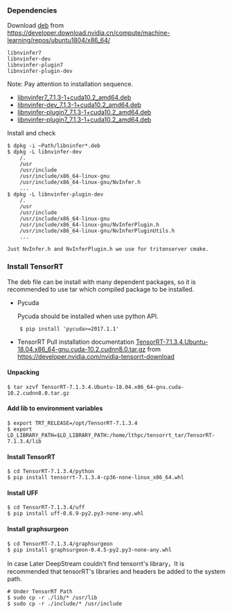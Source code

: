 ### Dependencies

Download [deb](https://developer.download.nvidia.cn/compute/machine-learning/repos/ubuntu1804/x86_64/) from https://developer.download.nvidia.cn/compute/machine-learning/repos/ubuntu1804/x86_64/

    libnvinfer7
    libnvinfer-dev
    libnvinfer-plugin7
    libnvinfer-plugin-dev
    
Note: Pay attention to installation sequence.
	
* [libnvinfer7_7.1.3-1+cuda10.2_amd64.deb](https://developer.download.nvidia.cn/compute/machine-learning/repos/ubuntu1804/x86_64/libnvinfer7_7.1.3-1+cuda10.2_amd64.deb)
* [libnvinfer-dev_7.1.3-1+cuda10.2_amd64.deb](https://developer.download.nvidia.cn/compute/machine-learning/repos/ubuntu1804/x86_64/libnvinfer-dev_7.1.3-1+cuda10.2_amd64.deb)
* [libnvinfer-plugin7_7.1.3-1+cuda10.2_amd64.deb](https://developer.download.nvidia.cn/compute/machine-learning/repos/ubuntu1804/x86_64/libnvinfer-plugin7_7.1.3-1+cuda10.2_amd64.deb)
* [libnvinfer-plugin7_7.1.3-1+cuda10.2_amd64.deb](https://developer.download.nvidia.cn/compute/machine-learning/repos/ubuntu1804/x86_64/libnvinfer-plugin-dev_7.1.3-1+cuda10.2_amd64.deb)
		
Install and check

    $ dpkg -i ~Path/libninfer*.deb
    $ dpkg -L libnvinfer-dev
        /.
        /usr
        /usr/include
        /usr/include/x86_64-linux-gnu
        /usr/include/x86_64-linux-gnu/NvInfer.h
        ...
    $ dpkg -L libnvinfer-plugin-dev
        /.
        /usr
        /usr/include
        /usr/include/x86_64-linux-gnu
        /usr/include/x86_64-linux-gnu/NvInferPlugin.h
        /usr/include/x86_64-linux-gnu/NvInferPluginUtils.h
        ...
	
    Just NvInfer.h and NvInferPlugin.h we use for tritonserver cmake.
	
### Install TensorRT

The deb file can be install with many dependent packages, so it is recommended to use tar which compiled package to be installed.
        
* Pycuda

    Pycuda should be installed when use python API.
```            
    $ pip install 'pycuda>=2017.1.1'
```      

* TensorRT
Pull installation documentation [TensorRT-7.1.3.4.Ubuntu-18.04.x86_64-gnu.cuda-10.2.cudnn8.0.tar.gz](https://developer.nvidia.com/compute/machine-learning/tensorrt/secure/7.1/tars/TensorRT-7.1.3.4.Ubuntu-18.04.x86_64-gnu.cuda-10.2.cudnn8.0.tar.gz) from https://developer.nvidia.com/nvidia-tensorrt-download
   
#### Unpacking
    $ tar xzvf TensorRT-7.1.3.4.Ubuntu-18.04.x86_64-gnu.cuda-10.2.cudnn8.0.tar.gz

#### Add lib to environment variables
    $ export TRT_RELEASE=/opt/TensorRT-7.1.3.4
    $ export LD_LIBRARY_PATH=$LD_LIBRARY_PATH:/home/lthpc/tensorrt_tar/TensorRT-7.1.3.4/lib
 
#### Install TensorRT
    $ cd TensorRT-7.1.3.4/python
    $ pip install tensorrt-7.1.3.4-cp36-none-linux_x86_64.whl
 
#### Install UFF
    $ cd TensorRT-7.1.3.4/uff
    $ pip install uff-0.6.9-py2.py3-none-any.whl
 
#### Install graphsurgeon
    $ cd TensorRT-7.1.3.4/graphsurgeon
    $ pip install graphsurgeon-0.4.5-py2.py3-none-any.whl
    
In case Later DeepStream couldn't find tensorrt's library，It is recommended that tensorRT's libraries and headers be added to the system path.

    # Under TensorRT Path
    $ sudo cp -r ./lib/* /usr/lib
    $ sudo cp -r ./include/* /usr/include

